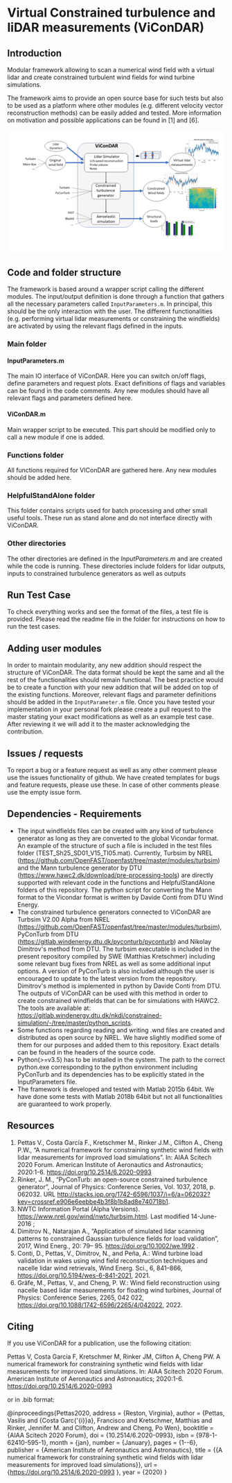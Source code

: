 # Virtual Constrained turbulence and liDAR measurements (ViConDAR)

## Introduction

Modular framework allowing to scan a numerical wind field with a virtual lidar and create constrained turbulent wind fields for wind turbine simulations. 

The framework aims to provide an open source base for such tests but also to be used as a platform where other modules (e.g. different velocity vector reconstruction methods) can be easily added and tested. More information on motivation and possible applications can be found in [1] and [6]. 


![flowchart](Pictures_repo/vicondar_overview.png)

## Code and folder structure

The framework is based around a wrapper script calling the different modules. The input/output definition is done through a function that gathers all the necessary parameters called `InputParameters.m`. In principal, this should be the only interaction with the user. The different functionalities (e.g. performing virtual lidar measurements or constraining the windfields) are activated by using the relevant flags defined in the inputs.  

### Main folder

#### InputParameters.m
The main IO interface of ViConDAR. Here you can switch on/off flags, define parameters and request plots. Exact definitions of flags and variables can be found in the code comments. Any new modules should have all relevant flags and parameters defined here. 

#### ViConDAR.m
Main wrapper script to be executed. This part should be modified only to call a new module if one is added.

### Functions folder
All functions required for VIConDAR are gathered here. Any new modules should be added here.

### HelpfulStandAlone folder
This folder contains scripts used for batch processing and other small useful tools. These run as stand alone and do not interface directly with ViConDAR.

### Other directories
The other directories are defined in the *InputParameters.m* and are created while the code is running. These directories include folders for lidar outputs, inputs to constrained turbulence generators as well as outputs

## Run Test Case

To check everything works and see the format of the files, a test file is provided. Please read the readme file in the folder for instructions on how to run the test cases.
 
## Adding user modules

In order to maintain modularity, any new addition should respect the structure of ViConDAR. The data format should be kept the same and all the rest of the functionalities should remain functional. The best practice would be to create a function with your new addition that will be added on top of the existing functions. Moreover, relevant flags and parameter definitions should be added in the `InputParameter.m` file. Once you have tested your implementation in your personal fork please create a pull request to the master stating your exact modifications as well as an example test case. After reviewing it we will add it to the master acknowledging the contribution. 

## Issues / requests

To report a bug or a feature request as well as any other comment please use the issues functionality of github. We have created templates for bugs and feature requests, please use these. In case of other comments please use the empty issue form. 

## Dependencies - Requirements
- The input windfields files can be created with any kind of turbulence generator as long as they are converted to the global Vicondar format. An example of the structure of such a file is included in the test files folder (TEST_Sh25_SD01_V15_TI05.mat). Currently, Turbsim by NREL (https://github.com/OpenFAST/openfast/tree/master/modules/turbsim) and the Mann turbulence generator by DTU (https://www.hawc2.dk/download/pre-processing-tools) are directly supported with relevant code in the functions and HelpfulStandAlone folders of this repository. The python script for converting the Mann format to the Vicondar format is written by Davide Conti from DTU Wind Energy.
- The constrained turbulence generators connected to ViConDAR are Turbsim V2.00 Alpha from NREL (https://github.com/OpenFAST/openfast/tree/master/modules/turbsim), PyConTurb from DTU (https://gitlab.windenergy.dtu.dk/pyconturb/pyconturb) and Nikolay Dimitrov's method from DTU. The turbsim executable is included in the present repository compiled by SWE (Matthias Kretschmer) including some relevant bug fixes from NREL as well as some additional input options. A version of PyConTurb is also included although the user is encouraged to update to the latest version from the repository. Dimitrov's method is implemented in python by Davide Conti from DTU. The outputs of ViConDAR can be used with this method in order to create constrained windfields that can be for simulations with HAWC2. The tools are available at: https://gitlab.windenergy.dtu.dk/nkdi/constrained-simulation/-/tree/master/python_scripts.
- Some functions regarding reading and writing .wnd files are created and distributed as open source by NREL. We have slightly modified some of them for our purposes and added them to this repository. Exact details can be found in the headers of the source code. 
- Python(>=v3.5) has to be installed in the system. The path to the correct python.exe corresponding to the python environment including PyConTurb and its dependencies has to be explicitly stated in the InputParameters file.  
- The framework is developed and tested with Matlab 2015b 64bit. We have done some tests with Matlab 2018b 64bit but not all functionalities are guaranteed to work properly.


## Resources
1. Pettas V., Costa García F., Kretschmer M., Rinker J.M., Clifton A., Cheng P.W., “A numerical framework for constraining synthetic wind fields with lidar measurements for improved load simulations”. In: AIAA Scitech 2020 Forum. American Institute of Aeronautics and Astronautics; 2020:1-6. https://doi.org/10.2514/6.2020-0993
2. Rinker, J. M., “PyConTurb: an open-source constrained turbulence generator”, Journal of Physics: Conference Series, Vol.
1037, 2018, p. 062032. URL http://stacks.iop.org/1742-6596/1037/i=6/a=062032?key=crossref.e906e6eebbe4b3f8b1b8ad8e740718b1.
3. NWTC Information Portal (Alpha Versions).  https://www.nrel.gov/wind/nwtc/turbsim.html. Last modified 14-June-2016 ;
4. Dimitrov N., Natarajan A., “Application of simulated lidar scanning patterns to constrained Gaussian turbulence fields for load validation”, 2017, Wind Energ., 20: 79– 95. https://doi.org/10.1002/we.1992 .
5. Conti, D., Pettas, V., Dimitrov, N., and Peña, A.: Wind turbine load validation in wakes using wind field reconstruction techniques and nacelle lidar wind retrievals, Wind Energ. Sci., 6, 841–866, https://doi.org/10.5194/wes-6-841-2021, 2021.
7. Gräfe, M., Pettas, V., and Cheng, P. W.: Wind field reconstruction using nacelle based lidar measurements for floating wind turbines, Journal
of Physics: Conference Series, 2265, 042 022, https://doi.org/10.1088/1742-6596/2265/4/042022, 2022.

## Citing
If you use ViConDAR for a publication, use the following citation:

Pettas V, Costa García F, Kretschmer M, Rinker JM, Clifton A, Cheng PW. A numerical framework for constraining synthetic wind fields with lidar measurements for improved load simulations. In: AIAA Scitech 2020 Forum. American Institute of Aeronautics and Astronautics; 2020:1-6. https://doi.org/10.2514/6.2020-0993

or in .bib format: 

@inproceedings{Pettas2020,
address = {Reston, Virginia},
author = {Pettas, Vasilis and {Costa Garc{\'{i}}a}, Francisco and Kretschmer, Matthias and Rinker, Jennifer M. and Clifton, Andrew and Cheng, Po Wen},
booktitle = {AIAA Scitech 2020 Forum},
doi = {10.2514/6.2020-0993},
isbn = {978-1-62410-595-1},
month = {jan},
number = {January},
pages = {1--6},
publisher = {American Institute of Aeronautics and Astronautics},
title = {{A numerical framework for constraining synthetic wind fields with lidar measurements for improved load simulations}},
url = {https://doi.org/10.2514/6.2020-0993 },
year = {2020}
}
